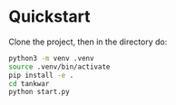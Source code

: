 # Quickstart 

Clone the project, then in the directory do:
``` bash
python3 -m venv .venv
source .venv/bin/activate
pip install -e .
cd tankwar
python start.py
```
